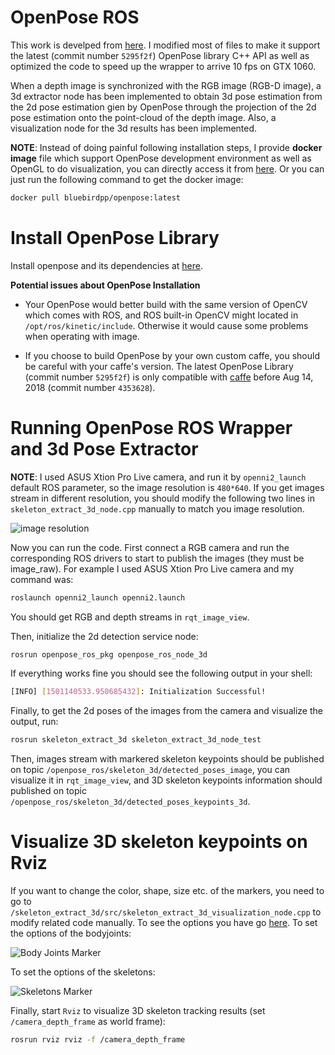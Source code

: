 OpenPose ROS
============

This work is develped from [here](https://github.com/stevenjj/openpose_ros). I modified most of files to make it support the latest (commit number `5295f2f`) OpenPose library C++ API as well as optimized the code to speed up the wrapper to arrive 10 fps on GTX 1060.

When a depth image is synchronized with the RGB image (RGB-D image), a 3d extractor node has been implemented to obtain 3d pose estimation from the 2d pose estimation gien by OpenPose through the projection of the 2d pose estimation onto the point-cloud of the depth image. Also, a visualization node for the 3d results has been implemented.

**NOTE**: Instead of doing painful following installation steps, I provide **docker image** file which support OpenPose development environment as well as OpenGL to do visualization, you can directly access it from [here](https://cloud.docker.com/repository/registry-1.docker.io/bluebirdpp/openpose). Or you can just run the following command to get the docker image:
   ```bash
   docker pull bluebirdpp/openpose:latest
   ```

# Install OpenPose Library
Install openpose and its dependencies at [here](https://github.com/CMU-Perceptual-Computing-Lab/openpose/blob/master/doc/installation.md).
    
**Potential issues about OpenPose Installation**
    
* Your OpenPose would better build with the same version of OpenCV which comes with ROS, and ROS built-in OpenCV might located in `/opt/ros/kinetic/include`. Otherwise it would cause some problems when operating with image.

* If you choose to build OpenPose by your own custom caffe, you should be careful with your caffe's version. The latest OpenPose Library (commit number `5295f2f`) is only compatible with [caffe](https://github.com/BVLC/caffe) before Aug 14, 2018 (commit number `4353628`).

# Running OpenPose ROS Wrapper and 3d Pose Extractor
**NOTE**: I used ASUS Xtion Pro Live camera, and run it by `openni2_launch` default ROS parameter, so the image resolution is `480*640`. If you get images stream in different resolution, you should modify the following two lines in `skeleton_extract_3d_node.cpp` manually to match you image resolution.
    
![image resolution](https://github.com/msr-peng/openpose_ros/blob/master/images/resolution.png)
    
Now you can run the code. First connect a RGB camera and run the corresponding ROS drivers to start to publish the images (they must be image_raw). For example I used ASUS Xtion Pro Live camera and my command was:
    
   ```bash
   roslaunch openni2_launch openni2.launch
   ```
You should get RGB and depth streams in `rqt_image_view`.
    
Then, initialize the 2d detection service node:
    
   ```bash
   rosrun openpose_ros_pkg openpose_ros_node_3d
   ```
If everything works fine you should see the following output in your shell:
    
   ```bash
   [INFO] [1501140533.950685432]: Initialization Successful!
   ```
    
Finally, to get the 2d poses of the images from the camera and visualize the output, run:
   ```bash
   rosrun skeleton_extract_3d skeleton_extract_3d_node_test
   ```
    
Then, images stream with markered skeleton keypoints should be published on topic `/openpose_ros/skeleton_3d/detected_poses_image`, you can visualize it in `rqt_image_view`, and 3D skeleton keypoints information should published on topic `/openpose_ros/skeleton_3d/detected_poses_keypoints_3d`.

# Visualize 3D skeleton keypoints on Rviz
If you want to change the color, shape, size etc. of the markers, you need to go to `/skeleton_extract_3d/src/skeleton_extract_3d_visualization_node.cpp` to modify related code manually. To see the options you have go [here](http://wiki.ros.org/rviz/DisplayTypes/Marker).
To set the options of the bodyjoints:
    
![Body Joints Marker](https://github.com/msr-peng/openpose_ros/blob/master/images/joints_marker.png)
    
To set the options of the skeletons:
    
![Skeletons Marker](https://github.com/msr-peng/openpose_ros/blob/master/images/skeletons_marker.png)

Finally, start `Rviz` to visualize 3D skeleton tracking results (set `/camera_depth_frame` as world frame):
   ```bash
   rosrun rviz rviz -f /camera_depth_frame
   ```
